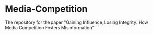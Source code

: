 # Media-Competition
The repository for the paper "Gaining Influence, Losing Integrity: How Media Competition Fosters Misinformation"

